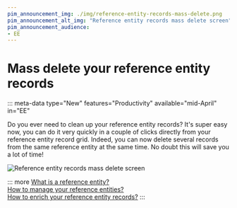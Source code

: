 ```yaml
---
pim_announcement_img: ./img/reference-entity-records-mass-delete.png
pim_announcement_alt_img: "Reference entity records mass delete screen"
pim_announcement_audience:
- EE
---
```


# Mass delete your reference entity records
::: meta-data type="New" features="Productivity" available="mid-April" in="EE"

Do you ever need to clean up your reference entity records? It's super easy now, you can do it very quickly in a couple of clicks directly from your reference entity record grid. Indeed, you can now delete several records from the same reference entity at the same time. No doubt this will save you a lot of time!

![Reference entity records mass delete screen](../img/reference-entity-records-mass-delete.png)

::: more
[What is a reference entity?](../articles/what-about-reference-entities.html)  
[How to manage your reference entities?](../articles/manage-reference-entities.html)  
[How to enrich your reference entity records?](../articles/enrich-your-reference-entity-records.html)
:::
